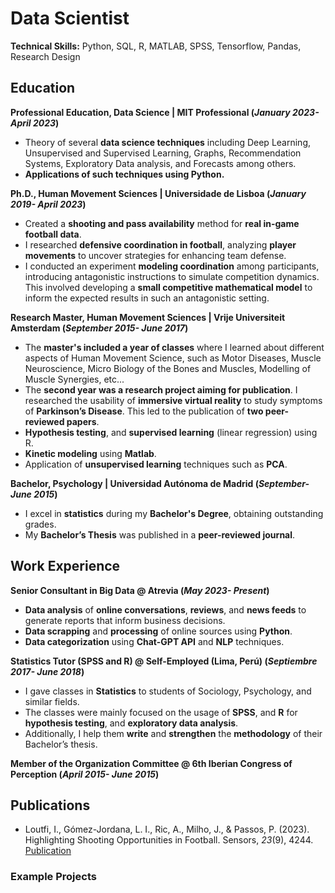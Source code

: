 # Data Scientist
**Technical Skills:** Python, SQL, R, MATLAB, SPSS, Tensorflow, Pandas, Research Design
## Education
**Professional Education, Data Science | MIT Professional (_January 2023- April 2023_)**
- Theory of several **data science techniques** including Deep Learning, Unsupervised and Supervised Learning, Graphs, Recommendation Systems, Exploratory Data analysis, and Forecasts among others.
- **Applications of such techniques using Python.** 

**Ph.D., Human Movement Sciences | Universidade de Lisboa (_January 2019- April 2023_)**
- Created a **shooting and pass availability** method for **real in-game football data**. 
- I researched **defensive coordination in football**, analyzing **player movements** to uncover strategies for enhancing team defense.
- I conducted an experiment **modeling coordination** among participants, introducing antagonistic instructions to simulate competition dynamics. This involved developing a **small competitive mathematical model** to inform the expected results in such an antagonistic setting.
 
**Research Master, Human Movement Sciences | Vrije Universiteit Amsterdam (_September 2015- June 2017_)**
- The **master's included a year of classes** where I learned about different aspects of Human Movement Science, such as Motor Diseases, Muscle Neuroscience, Micro Biology of the Bones and Muscles, Modelling of Muscle Synergies, etc...
- The **second year was a research project aiming for publication**. I researched the usability of **immersive virtual reality** to study symptoms of **Parkinson’s Disease**. This led to the publication of **two peer-reviewed papers**. 
- **Hypothesis testing**, and **supervised learning** (linear regression) using R.
- **Kinetic modeling** using **Matlab**.
- Application of **unsupervised learning** techniques such as **PCA**.
   
**Bachelor, Psychology | Universidad Autónoma de Madrid (_September- June 2015_)**
- I excel in **statistics** during my **Bachelor's Degree**, obtaining outstanding grades.
- My **Bachelor’s Thesis** was published in a **peer-reviewed journal**. 

## Work Experience
**Senior Consultant in Big Data @ Atrevia (_May 2023- Present_)**
- **Data analysis** of **online conversations**, **reviews**, and **news feeds** to generate reports that inform business decisions. 
- **Data scrapping** and **processing** of online sources using **Python**. 
- **Data categorization** using **Chat-GPT API** and **NLP** techniques.

**Statistics Tutor (SPSS  and R) @ Self-Employed (Lima, Perú) (_Septiembre 2017- June 2018_)**
- I gave classes in **Statistics** to students of Sociology, Psychology, and similar fields.
- The classes were mainly focused on the usage of **SPSS**, and **R** for **hypothesis testing**, and **exploratory data analysis**.
- Additionally, I help them **write** and **strengthen** the **methodology** of their Bachelor’s thesis.

**Member of the Organization Committee @ 6th Iberian Congress of Perception (_April 2015- June 2015_)**

## Publications
- Loutfi, I., Gómez-Jordana, L. I., Ric, A., Milho, J., & Passos, P. (2023). Highlighting Shooting Opportunities in Football. Sensors, _23_(9), 4244. [Publication](https://www.mdpi.com/1424-8220/23/9/4244/pdf)
  


### Example Projects
